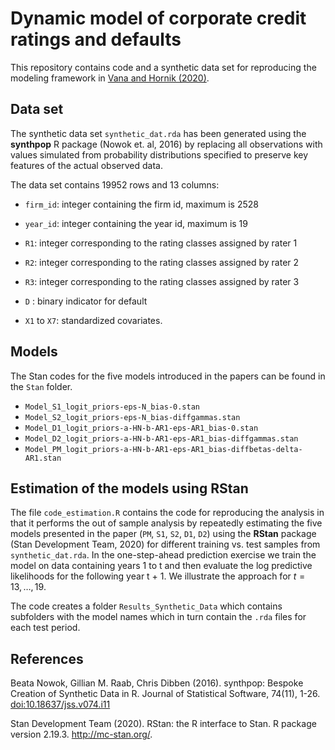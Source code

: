 # Dynamic model of corporate credit ratings and defaults

This repository contains code and a synthetic data set for reproducing the modeling framework in [Vana and Hornik (2020)](https://zk35.org/assets/pdfs/VanaHornik2020WP.pdf).

## Data set

The synthetic data set `synthetic_dat.rda` has been generated using 
the **synthpop** R package (Nowok et. al, 2016) by replacing all observations
with values simulated from probability distributions specified to 
preserve key features of the actual observed data.

The data set contains 19952 rows and 13 columns:

* `firm_id`: integer containing the firm id, maximum is 2528

* `year_id`: integer containing the year id, maximum is 19

* `R1`: integer corresponding to the rating classes assigned by rater 1

* `R2`: integer corresponding to the rating classes assigned by rater 2

* `R3`: integer corresponding to the rating classes assigned by rater 3

* `D` : binary indicator for default

* `X1` to `X7`: standardized covariates.

## Models

The Stan codes for the five models introduced in the papers can be found in the `Stan` folder.

* `Model_S1_logit_priors-eps-N_bias-0.stan`
* `Model_S2_logit_priors-eps-N_bias-diffgammas.stan`
* `Model_D1_logit_priors-a-HN-b-AR1-eps-AR1_bias-0.stan`
* `Model_D2_logit_priors-a-HN-b-AR1-eps-AR1_bias-diffgammas.stan`
* `Model_PM_logit_priors-a-HN-b-AR1-eps-AR1_bias-diffbetas-delta-AR1.stan`

## Estimation of the models using RStan

The file `code_estimation.R` contains the code for reproducing the analysis in that it performs the out of sample analysis by repeatedly estimating the five models presented in the paper (`PM`, `S1`, `S2`, `D1`, `D2`) using the **RStan** package (Stan Development Team, 2020) for different training vs. test samples from `synthetic_dat.rda`. In the one-step-ahead prediction exercise  we train the model on data containing years 1 to t and then evaluate the log predictive likelihoods for the following year t + 1. We illustrate the approach for $t = 13,\ldots, 19$.

The code creates a folder `Results_Synthetic_Data` which contains subfolders with the model names which in turn contain the  `.rda` files for each test period.

## References
  Beata Nowok, Gillian M. Raab, Chris Dibben (2016). synthpop: Bespoke
  Creation of Synthetic Data in R. Journal of Statistical Software,
  74(11), 1-26. [doi:10.18637/jss.v074.i11](https://doi.org/10.18637/jss.v074.i11)

  Stan Development Team (2020). RStan: the R interface to Stan. R
  package version 2.19.3. http://mc-stan.org/.

